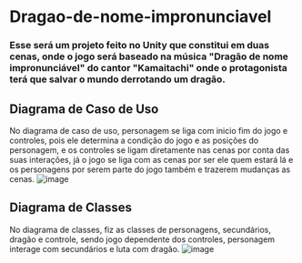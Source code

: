 # Dragao-de-nome-impronunciavel

### Esse será um projeto feito no Unity que constitui em duas cenas, onde o jogo será baseado na música "Dragão de nome impronunciável" do cantor "Kamaitachi" onde o protagonista terá que salvar o mundo derrotando um dragão.

## Diagrama de Caso de Uso
No diagrama de caso de uso, personagem se liga com inicio fim do jogo e controles, pois ele determina a condição do jogo e as posições do personagem, e os controles se ligam diretamente nas cenas por conta das suas interações, já o jogo se liga com as cenas por ser ele quem estará lá e os personagens por serem parte do jogo também e trazerem mudanças as cenas.
![image](https://github.com/GuilhermeM777/Dragao-de-nome-impronunciavel/assets/127865701/5275a018-3735-4771-a140-261dc58cd9da)


## Diagrama de Classes
No diagrama de classes, fiz as classes de personagens, secundários, dragão e controle, sendo jogo dependente dos controles, personagem interage com secundários e luta com dragão.
![image](https://github.com/GuilhermeM777/Dragao-de-nome-impronunciavel/assets/127865701/575eea7e-a929-4103-ba1b-251b7f14d6a5)
